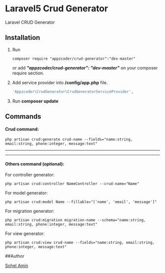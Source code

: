 # Laravel5 Crud Generator
Laravel CRUD Generator

## Installation

1. Run 
    ```
    composer require "appzcoder/crud-generator":"dev-master"
    ```
    or add ***"appzcoder/crud-generator": "dev-master"*** on your composer require section.
  
2. Add service provider into **/config/app.php** file.
    ```php
    'Appzcoder\CrudGenerator\CrudGeneratorServiceProvider',
    ```

3. Run **composer update**

## Commands

#### Crud command:

```
php artisan crud:generate crud-name --fields="name:string, email:string, phone:integer, message:text"
```

-----------
-----------


#### Others command (optional):

For controller generator: 

```
php artisan crud:controller NameController --crud-name="Name"
```

For model generator: 

```
php artisan crud:model Name --fillable="['name', 'email', 'message']"
```

For migration generator: 

```
php artisan crud:migration migration-name --schema="name:string, email:string, phone:integer, message:text"
```

For view generator: 

```
php artisan crud:view crud-name --fields="name:string, email:string, phone:integer, message:text"
```

##Author

<a href="http://www.sohelamin.com">Sohel Amin</a>
